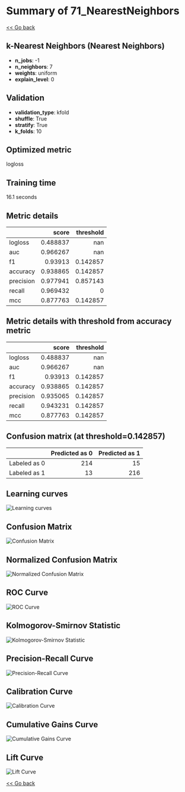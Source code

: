 # Summary of 71_NearestNeighbors

[<< Go back](../README.md)


## k-Nearest Neighbors (Nearest Neighbors)
- **n_jobs**: -1
- **n_neighbors**: 7
- **weights**: uniform
- **explain_level**: 0

## Validation
 - **validation_type**: kfold
 - **shuffle**: True
 - **stratify**: True
 - **k_folds**: 10

## Optimized metric
logloss

## Training time

16.1 seconds

## Metric details
|           |    score |   threshold |
|:----------|---------:|------------:|
| logloss   | 0.488837 |  nan        |
| auc       | 0.966267 |  nan        |
| f1        | 0.93913  |    0.142857 |
| accuracy  | 0.938865 |    0.142857 |
| precision | 0.977941 |    0.857143 |
| recall    | 0.969432 |    0        |
| mcc       | 0.877763 |    0.142857 |


## Metric details with threshold from accuracy metric
|           |    score |   threshold |
|:----------|---------:|------------:|
| logloss   | 0.488837 |  nan        |
| auc       | 0.966267 |  nan        |
| f1        | 0.93913  |    0.142857 |
| accuracy  | 0.938865 |    0.142857 |
| precision | 0.935065 |    0.142857 |
| recall    | 0.943231 |    0.142857 |
| mcc       | 0.877763 |    0.142857 |


## Confusion matrix (at threshold=0.142857)
|              |   Predicted as 0 |   Predicted as 1 |
|:-------------|-----------------:|-----------------:|
| Labeled as 0 |              214 |               15 |
| Labeled as 1 |               13 |              216 |

## Learning curves
![Learning curves](learning_curves.png)
## Confusion Matrix

![Confusion Matrix](confusion_matrix.png)


## Normalized Confusion Matrix

![Normalized Confusion Matrix](confusion_matrix_normalized.png)


## ROC Curve

![ROC Curve](roc_curve.png)


## Kolmogorov-Smirnov Statistic

![Kolmogorov-Smirnov Statistic](ks_statistic.png)


## Precision-Recall Curve

![Precision-Recall Curve](precision_recall_curve.png)


## Calibration Curve

![Calibration Curve](calibration_curve_curve.png)


## Cumulative Gains Curve

![Cumulative Gains Curve](cumulative_gains_curve.png)


## Lift Curve

![Lift Curve](lift_curve.png)



[<< Go back](../README.md)

